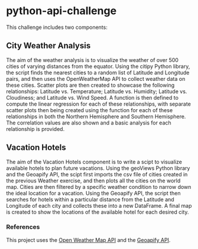 # python-api-challenge

This challenge includes two components:

## **City Weather Analysis** <br>
The aim of the weather analysis is to visualize the weather of over 500 cities of varying distances from the equator. Using the citipy Python library, the script finds the nearest cities to a random list of Latitude and Longitude pairs, and then uses the OpenWeatherMap API to collect weather data on these cities. Scatter plots are then created to showcase the following relationships: Latitude vs. Temperature; Latitude vs. Humidity; Latitude vs. Cloudiness; and Latitude vs. Wind Speed. A function is then defined to compute the linear regression for each of these relationships, with separate scatter plots then being created using the function for each of these relationships in both the Northern Hemisphere and Southern Hemisphere. The correlation values are also shown and a basic analysis for each relationship is provided.


## **Vacation Hotels** <br>
The aim of the Vacation Hotels component is to write a scipt to visualize available hotels to plan future vacations. Using the geoViews Python library and the Geoapify API, the scipt first imports the csv file of cities created in the previous Weather exercise, and then plots all the cities on the world map. Cities are then filtered by a specific weather condition to narrow down the ideal location for a vacation. Using the Geoapify API, the script then searches for hotels within a particular distance from the Latitude and Longitude of each city and collects these into a new DataFrame. A final map is created to show the locations of the available hotel for each desired city.


### **References** <br>
This project uses the [Open Weather Map API](https://openweathermap.org/api) and the [Geoapify API](https://www.geoapify.com/).
